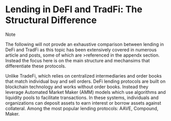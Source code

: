 
# Lending in DeFI and TradFi: The Structural Difference

> [!NOTE]  
> The following will not provde an exhaustive comparison between lending in DeFi and TradFi as this topic has been
> extensively covered in numerous article and posts, some of which are >referenced in the appendx section. Instead 
> the focus here is on the main structure and mechansims that differentiate these protocols. 

Unlike TradeFi, which relies on centralized intermediaries and order books that match individual buy and sell orders. 
DeFi lending protocols are built on blockchain technology and works without order books. Instead they leverage Automated 
Market Maker (AMM) models which use algorithms and liquidity pools to facilitate transactions. In these systems, 
individuals and organizations can deposit assets to earn interest or borrow assets against collateral. Among the most
popular lending protocols: AAVE, Compound, Maker.